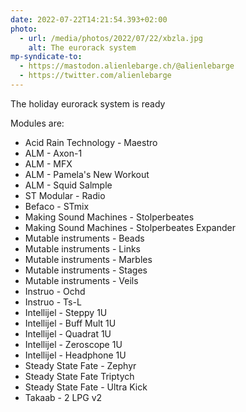 ```yaml
---
date: 2022-07-22T14:21:54.393+02:00
photo:
  - url: /media/photos/2022/07/22/xbzla.jpg
    alt: The eurorack system
mp-syndicate-to:
  - https://mastodon.alienlebarge.ch/@alienlebarge
  - https://twitter.com/alienlebarge
---
```

The holiday eurorack system is ready

Modules are:
- Acid Rain Technology - Maestro
- ALM - Axon-1
- ALM - MFX
- ALM - Pamela's New Workout
- ALM - Squid Salmple
- ST Modular - Radio
- Befaco - STmix
- Making Sound Machines - Stolperbeates
- Making Sound Machines - Stolperbeates Expander
- Mutable instruments - Beads
- Mutable instruments - Links
- Mutable instruments - Marbles
- Mutable instruments - Stages
- Mutable instruments - Veils
- Instruo - Ochd
- Instruo - Ts-L
- Intellijel - Steppy 1U
- Intellijel - Buff Mult 1U
- Intellijel - Quadrat 1U
- Intellijel - Zeroscope 1U
- Intellijel - Headphone 1U
- Steady State Fate - Zephyr
- Steady State Fate Triptych
- Steady State Fate - Ultra Kick
- Takaab - 2 LPG v2
